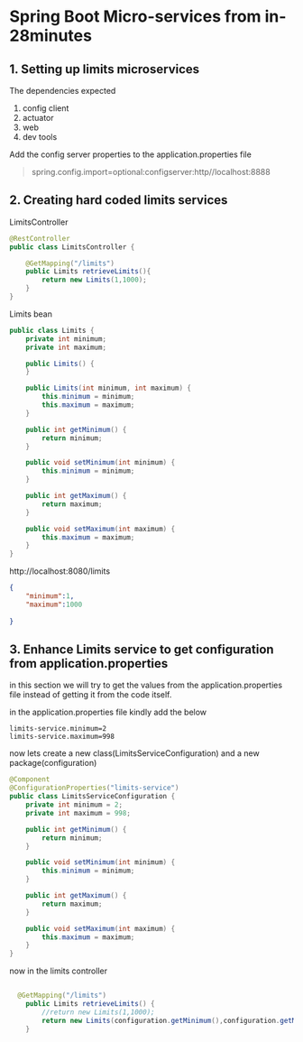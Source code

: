 # Spring Boot Micro-services from in-28minutes

## 1. Setting up limits microservices

The dependencies expected

1. config client
2. actuator
3. web
4. dev tools

Add the config server properties to the application.properties file

> spring.config.import=optional:configserver:http//localhost:8888

## 2. Creating hard coded limits services

LimitsController

```java
@RestController
public class LimitsController {

    @GetMapping("/limits")
    public Limits retrieveLimits(){
        return new Limits(1,1000);
    }
}

```
Limits bean

```java
public class Limits {
    private int minimum;
    private int maximum;

    public Limits() {
    }

    public Limits(int minimum, int maximum) {
        this.minimum = minimum;
        this.maximum = maximum;
    }

    public int getMinimum() {
        return minimum;
    }

    public void setMinimum(int minimum) {
        this.minimum = minimum;
    }

    public int getMaximum() {
        return maximum;
    }

    public void setMaximum(int maximum) {
        this.maximum = maximum;
    }
}

```
http://localhost:8080/limits

```json
{
    "minimum":1,
    "maximum":1000
    
}
```

## 3. Enhance Limits service to get configuration from application.properties

in this section we will try to get the values from the application.properties file instead of getting it from the 
code itself.

in the application.properties file kindly add the below

```
limits-service.minimum=2
limits-service.maximum=998
```

now lets create a new class(LimitsServiceConfiguration) and a new package(configuration)

```java
@Component
@ConfigurationProperties("limits-service")
public class LimitsServiceConfiguration {
    private int minimum = 2;
    private int maximum = 998;

    public int getMinimum() {
        return minimum;
    }

    public void setMinimum(int minimum) {
        this.minimum = minimum;
    }

    public int getMaximum() {
        return maximum;
    }

    public void setMaximum(int maximum) {
        this.maximum = maximum;
    }
}


```

now in the limits controller

```java

  @GetMapping("/limits")
    public Limits retrieveLimits() {
        //return new Limits(1,1000);
        return new Limits(configuration.getMinimum(),configuration.getMaximum());
    }
    
```